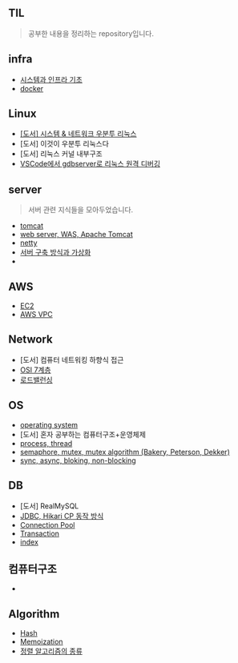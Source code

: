 ## TIL
> 공부한 내용을 정리하는 repository입니다.

## infra
- [시스템과 인프라 기초](https://github.com/AnChanUng/TIL/blob/main/infra/%EC%8B%9C%EC%8A%A4%ED%85%9C%EA%B3%BC%20%EC%9D%B8%ED%94%84%EB%9D%BC%20%EA%B8%B0%EC%B4%88.md)
- [docker](https://cookie.tistory.com/135)
  
## Linux
- [[도서] 시스템 & 네트워크 우분투 리눅스](https://github.com/AnChanUng/TIL/tree/main/linux)
- [도서] 이것이 우분투 리눅스다
- [도서] 리눅스 커널 내부구조
- [VSCode에서 gdbserver로 리눅스 원격 디버깅](https://github.com/AnChanUng/TIL/blob/main/linux/VSCode%EC%97%90%EC%84%9C%20%EB%A6%AC%EB%88%85%EC%8A%A4%20%EC%9B%90%EA%B2%A9%20GDB%20%EB%94%94%EB%B2%84%EA%B9%85%20%EA%B3%BC%EC%A0%95.md)

## server
> 서버 관련 지식들을 모아두었습니다.
- [tomcat](https://github.com/AnChanUng/TIL/blob/main/server/tomcat.md)
- [web server, WAS, Apache Tomcat](https://github.com/AnChanUng/TIL/blob/main/server/web%20server%2C%20WAS%2C%20Apache%20Tomcat.md)
- [netty](https://github.com/AnChanUng/TIL/blob/main/server/netty.md)
- [서버 구축 방식과 가상화](https://good-abacus-b37.notion.site/1a1c64f68203812eba5ced88b5932005?pvs=4)
- 

## AWS
- [EC2](https://good-abacus-b37.notion.site/EC2-1a1c64f6820381308bd1ce727216dab9?pvs=4)
- [AWS VPC](https://good-abacus-b37.notion.site/EC2-1a1c64f6820381308bd1ce727216dab9?pvs=4)

## Network
- [도서] 컴퓨터 네트워킹 하향식 접근
- [OSI 7계층](https://good-abacus-b37.notion.site/OSI-7-190c64f6820380d79b20cefda1ab0527?pvs=4)
- [로드밸런싱](https://github.com/AnChanUng/TIL/blob/main/network/%EB%A1%9C%EB%93%9C%EB%B0%B8%EB%9F%B0%EC%8B%B1.md)

## OS
- [operating system](https://github.com/AnChanUng/TIL/blob/main/operating%20system/os-outline.md)
- [도서] 혼자 공부하는 컴퓨터구조+운영체제
- [process, thread](https://good-abacus-b37.notion.site/190c64f6820380de9fe3f8f73e541c2a?pvs=4)
- [semaphore, mutex, mutex algorithm (Bakery, Peterson, Dekker)](https://github.com/AnChanUng/TIL/blob/main/operating%20system/semaphore%2C%20mutex.md)
- [sync, async, bloking, non-blocking](https://github.com/AnChanUng/TIL/blob/main/operating%20system/sync%2C%20async%2C%20bloking%2C%20non-blocking.md)
## DB
- [도서] RealMySQL
- [JDBC, Hikari CP 동작 방식](https://good-abacus-b37.notion.site/JDBC-1a1c64f6820381899784f651e487d05d?pvs=4)
- [Connection Pool](https://good-abacus-b37.notion.site/Connetion-Pool-1a1c64f682038166b904f5d141d0b4a5?pvs=4)
- [Transaction](https://good-abacus-b37.notion.site/transaction-1a1c64f682038191b191f0d6c72ad533?pvs=4)
- [index](https://good-abacus-b37.notion.site/index-1a1c64f68203817a9f3cfbc0f467296e?pvs=4)
  
## 컴퓨터구조
- 

## Algorithm
- [Hash](https://github.com/AnChanUng/TIL/blob/main/algorithm/hash.md)
- [Memoization](https://github.com/AnChanUng/TIL/blob/main/algorithm/memoization.md)
- [정렬 알고리즘의 종류](https://github.com/AnChanUng/TIL/tree/main/algorithm)

